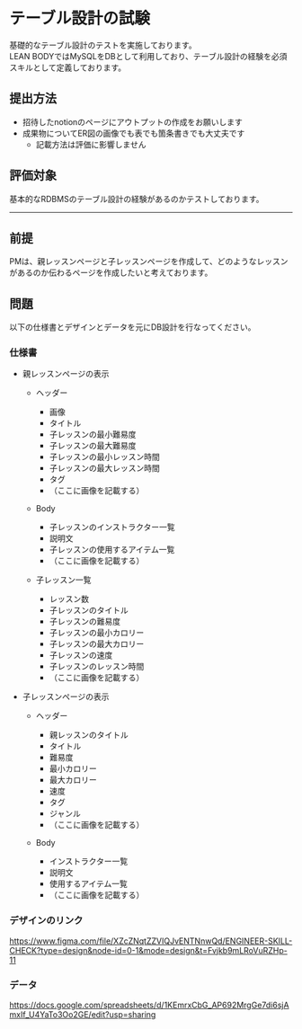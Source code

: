 # テーブル設計の試験
基礎的なテーブル設計のテストを実施しております。  
LEAN BODYではMySQLをDBとして利用しており、テーブル設計の経験を必須スキルとして定義しております。

## 提出方法
* 招待したnotionのページにアウトプットの作成をお願いします
* 成果物についてER図の画像でも表でも箇条書きでも大丈夫です
  * 記載方法は評価に影響しません

## 評価対象
基本的なRDBMSのテーブル設計の経験があるのかテストしております。

--------

## 前提
PMは、親レッスンページと子レッスンページを作成して、どのようなレッスンがあるのか伝わるページを作成したいと考えております。  

## 問題
以下の仕様書とデザインとデータを元にDB設計を行なってください。

### 仕様書
- 親レッスンページの表示
    - ヘッダー
        - 画像
        - タイトル
        - 子レッスンの最小難易度
        - 子レッスンの最大難易度
        - 子レッスンの最小レッスン時間
        - 子レッスンの最大レッスン時間
        - タグ
        - （ここに画像を記載する）
        
    - Body
        - 子レッスンのインストラクター一覧
        - 説明文
        - 子レッスンの使用するアイテム一覧
        - （ここに画像を記載する）
        
    - 子レッスン一覧
        - レッスン数
        - 子レッスンのタイトル
        - 子レッスンの難易度
        - 子レッスンの最小カロリー
        - 子レッスンの最大カロリー
        - 子レッスンの速度
        - 子レッスンのレッスン時間
        - （ここに画像を記載する）
        
- 子レッスンページの表示
    - ヘッダー
        - 親レッスンのタイトル
        - タイトル
        - 難易度
        - 最小カロリー
        - 最大カロリー
        - 速度
        - タグ
        - ジャンル
        - （ここに画像を記載する）
        
    - Body
        - インストラクター一覧
        - 説明文
        - 使用するアイテム一覧
        - （ここに画像を記載する）


### デザインのリンク
https://www.figma.com/file/XZcZNqtZZVIQJvENTNnwQd/ENGINEER-SKILL-CHECK?type=design&node-id=0-1&mode=design&t=Fvjkb9mLRoVuRZHp-11


### データ
https://docs.google.com/spreadsheets/d/1KEmrxCbG_AP692MrgGe7di6sjAmxIf_U4YaTo3Oo2GE/edit?usp=sharing
